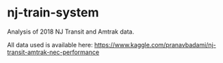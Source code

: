 # nj-train-system
Analysis of 2018 NJ Transit and Amtrak data.

All data used is available here:
https://www.kaggle.com/pranavbadami/nj-transit-amtrak-nec-performance
